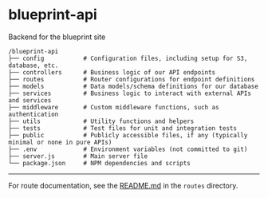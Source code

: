 # blueprint-api
Backend for the blueprint site


```
/blueprint-api
├── config           # Configuration files, including setup for S3, database, etc.
├── controllers      # Business logic of our API endpoints
├── routes           # Router configurations for endpoint definitions
├── models           # Data models/schema definitions for our database
├── services         # Business logic to interact with external APIs and services
├── middleware       # Custom middleware functions, such as authentication
├── utils            # Utility functions and helpers
├── tests            # Test files for unit and integration tests
├── public           # Publicly accessible files, if any (typically minimal or none in pure APIs)
├── .env             # Environment variables (not committed to git)
├── server.js        # Main server file
└── package.json     # NPM dependencies and scripts
```
---

For route documentation, see the [README.md](routes/README.md) in the `routes` directory.